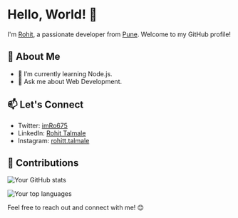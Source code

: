 # Hello, World! 👋

I'm [Rohit](https://yourwebsite.com/), a passionate developer from [Pune](https://maps.google.com/?q=Your+Location). Welcome to my GitHub profile! 

## 🚀 About Me

- 🌱 I’m currently learning Node.js.
- 💬 Ask me about Web Development.

## 📫 Let's Connect

- Twitter: [imRo675](https://twitter.com/imRo675)
- LinkedIn: [Rohit Talmale](www.linkedin.com/in/rohit-talmale-/)
- Instagram: [rohitt.talmale](https://www.instagram.com/rohitt.talmale/)

## 🤝 Contributions

![Your GitHub stats](https://github-readme-stats.vercel.app/api?username=Rohit0675&show_icons=true)

![Your top languages](https://github-readme-stats.vercel.app/api/top-langs/?username=Rohit0675)

Feel free to reach out and connect with me! 😊

